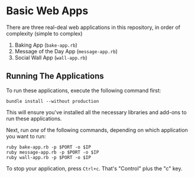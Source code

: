 # Basic Web Apps

There are three real-deal web applications in this repository, in order of complexity (simple to complex)

1. Baking App (`bake-app.rb`)
2. Message of the Day App (`message-app.rb`)
3. Social Wall App (`wall-app.rb`)

## Running The Applications

To run these applications, execute the following command first:

```
bundle install --without production
```

This will ensure you've installed all the necessary libraries and add-ons to run these applications.

Next, run _one_ of the following commands, depending on which application you want to run:


```
ruby bake-app.rb -p $PORT -o $IP
ruby message-app.rb -p $PORT -o $IP
ruby wall-app.rb -p $PORT -o $IP
```

To stop your application, press `Ctrl+c`.  That's "Control" plus the "c" key.

